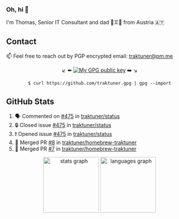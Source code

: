 ### Oh, hi 👋

I'm Thomas, Senior IT Consultant and dad 👶♊️👶 from Austria 🇦🇹

<!--
**traktuner/traktuner** is a ✨ _special_ ✨ repository because its `README.md` (this file) appears on your GitHub profile.

Here are some ideas to get you started:

- 🔭 I’m currently working on ...
- 🌱 I’m currently learning ...
- 👯 I’m looking to collaborate on ...
- 🤔 I’m looking for help with ...
- 💬 Ask me about ...
- 📫 How to reach me: ...
- 😄 Pronouns: ...
- ⚡ Fun fact: ...
-->

## Contact
📫 Feel free to reach out by PGP encrypted email:
traktuner@pm.me

<div align="center" markdown="1">

↙️ ⬅️ [![My GPG public key](https://img.shields.io/badge/PGP%20public%20key-6D4AFF?style=for-the-badge)](https://github.com/traktuner.gpg) ➡️ ↘️

```shell
$ curl https://github.com/traktuner.gpg | gpg --import
```

</div>

## GitHub Stats
<!--START_SECTION:activity-->
1. 🗣 Commented on [#475](https://github.com/traktuner/status/issues/475#issuecomment-2556465323) in [traktuner/status](https://github.com/traktuner/status)
2. 🔒 Closed issue [#475](https://github.com/traktuner/status/issues/475) in [traktuner/status](https://github.com/traktuner/status)
3. ❗ Opened issue [#475](https://github.com/traktuner/status/issues/475) in [traktuner/status](https://github.com/traktuner/status)
4. 🎉 Merged PR [#8](https://github.com/traktuner/homebrew-traktuner/pull/8) in [traktuner/homebrew-traktuner](https://github.com/traktuner/homebrew-traktuner)
5. 🎉 Merged PR [#7](https://github.com/traktuner/homebrew-traktuner/pull/7) in [traktuner/homebrew-traktuner](https://github.com/traktuner/homebrew-traktuner)
<!--END_SECTION:activity-->

<div align="center">
  <img src="https://github-readme-stats.vercel.app/api?username=traktuner&hide_title=false&hide_rank=false&show_icons=true&include_all_commits=true&count_private=true&disable_animations=false&theme=dracula&locale=en&hide_border=false&order=1" height="150" alt="stats graph"  />
  <img src="https://github-readme-stats.vercel.app/api/top-langs?username=traktuner&locale=en&hide_title=false&layout=compact&card_width=320&langs_count=5&theme=dracula&hide_border=false&order=2" height="150" alt="languages graph"  />
</div>
